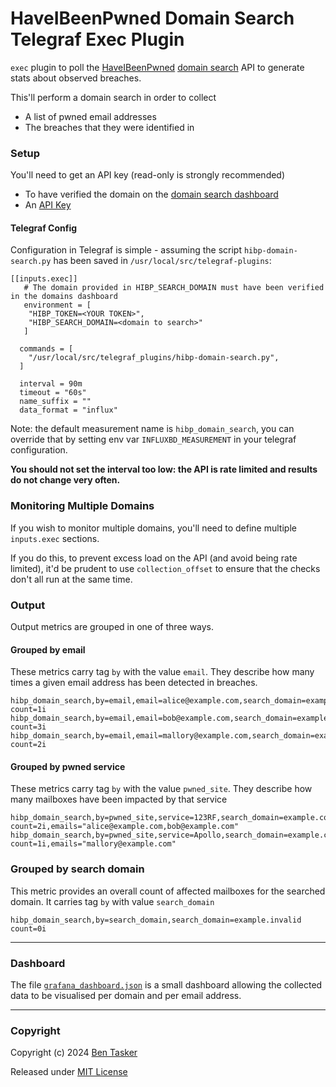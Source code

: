 # HaveIBeenPwned Domain Search Telegraf Exec Plugin

`exec` plugin to poll the [HaveIBeenPwned](https://haveibeenpwned.com) [domain search](https://haveibeenpwned.com/API/v3#BreachesForDomain) API to generate stats about observed breaches.


This'll perform a domain search in order to collect

- A list of pwned email addresses
- The breaches that they were identified in


### Setup

You'll need to get an API key (read-only is strongly recommended)

- To have verified the domain on the [domain search dashboard](https://haveibeenpwned.com/DomainSearch)
- An [API Key](https://haveibeenpwned.com/API/Key)


#### Telegraf Config

Configuration in Telegraf is simple - assuming the script `hibp-domain-search.py` has been saved in `/usr/local/src/telegraf-plugins`:
```
[[inputs.exec]]
   # The domain provided in HIBP_SEARCH_DOMAIN must have been verified in the domains dashboard
   environment = [
    "HIBP_TOKEN=<YOUR TOKEN>",
    "HIBP_SEARCH_DOMAIN=<domain to search>"
   ]

  commands = [
    "/usr/local/src/telegraf_plugins/hibp-domain-search.py",
  ]
  
  interval = 90m  
  timeout = "60s"
  name_suffix = ""
  data_format = "influx"
```

Note: the default measurement name is `hibp_domain_search`, you can override that by setting env var `INFLUXBD_MEASUREMENT` in your telegraf configuration.

**You should not set the interval too low: the API is rate limited and results do not change very often.**


### Monitoring Multiple Domains

If you wish to monitor multiple domains, you'll need to define multiple `inputs.exec` sections.

If you do this, to prevent excess load on the API (and avoid being rate limited), it'd be prudent to use `collection_offset` to ensure that the checks don't all run at the same time.


### Output

Output metrics are grouped in one of three ways.

#### Grouped by email

These metrics carry tag `by` with the value `email`. They describe how many times a given email address has been detected in breaches.

```text
hibp_domain_search,by=email,email=alice@example.com,search_domain=example.com,mbox=alice count=1i
hibp_domain_search,by=email,email=bob@example.com,search_domain=example.com,mbox=bob count=3i
hibp_domain_search,by=email,email=mallory@example.com,search_domain=example.com,mbox=mallory count=2i
```

#### Grouped by pwned service

These metrics carry tag `by` with the value `pwned_site`. They describe how many mailboxes have been impacted by that service

```text
hibp_domain_search,by=pwned_site,service=123RF,search_domain=example.com count=2i,emails="alice@example.com,bob@example.com"
hibp_domain_search,by=pwned_site,service=Apollo,search_domain=example.com count=1i,emails="mallory@example.com"
```

### Grouped by search domain 

This metric provides an overall count of affected mailboxes for the searched domain. It carries tag `by` with value `search_domain`

```text
hibp_domain_search,by=search_domain,search_domain=example.invalid count=0i
```

---

### Dashboard

The file [`grafana_dashboard.json`](grafana_dashboard.json) is a small dashboard allowing the collected data to be visualised per domain and per email address.


---

### Copyright

Copyright (c) 2024 [Ben Tasker](https://www.bentasker.co.uk)

Released under [MIT License](https://www.bentasker.co.uk/pages/licenses/mit-license.html)
